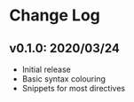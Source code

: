 # Change Log

## v0.1.0: 2020/03/24

- Initial release
- Basic syntax colouring
- Snippets for most directives